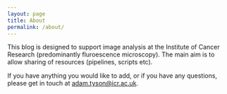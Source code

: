 ```yaml
---
layout: page
title: About
permalink: /about/
---
```


This blog is designed to support image analysis at the Institute of Cancer Research (predominantly fluroescence microscopy). The main aim is to allow sharing of resources (pipelines, scripts etc).

If you have anything you would like to add, or if you have any questions, please get in touch at <adam.tyson@icr.ac.uk>.